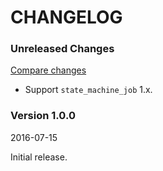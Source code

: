 # CHANGELOG

### Unreleased Changes

[Compare changes](https://github.com/codevise/cert_watch/compare/v1.0.0...master)

- Support `state_machine_job` 1.x.

### Version 1.0.0

2016-07-15

Initial release.
